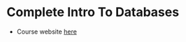 # Complete Intro To Databases
* Course website [here](https://btholt.github.io/complete-intro-to-databases/)